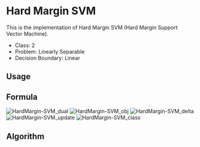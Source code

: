 # Hard Margin SVM

This is the implementation of Hard Margin SVM (Hard Margin Support Vector Machine).

- Class: 2
- Problem: Linearly Separable
- Decision Boundary: Linear


## Usage

## Formula

![HardMargin-SVM_dual](https://user-images.githubusercontent.com/56967584/130267566-f6f7e656-2c39-4db2-8ba4-51fc3cf0354a.png)
![HardMargin-SVM_obj](https://user-images.githubusercontent.com/56967584/130267582-afff3278-3204-4d4b-aae1-1c3703822838.png)
![HardMargin-SVM_delta](https://user-images.githubusercontent.com/56967584/130267591-637f03d0-7ee1-4585-8ada-078b918e66e5.png)
![HardMargin-SVM_update](https://user-images.githubusercontent.com/56967584/130267594-8cff7a82-6645-4d4a-a4aa-1b87b966df2d.png)
![HardMargin-SVM_class](https://user-images.githubusercontent.com/56967584/130281675-ffc26b7c-bfd6-445b-8dd1-7cd7858b1843.png)


## Algorithm
